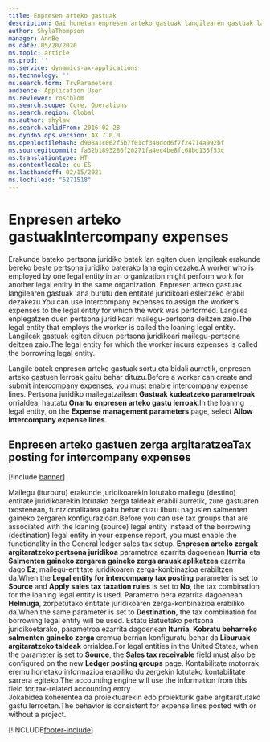 ```yaml
---
title: Enpresen arteko gastuak
description: Gai honetan enpresen arteko gastuak langilearen gastuak lana burutu den entitate juridikoari esleitzeko moduari buruzko informazioa ematen da.
author: ShylaThompson
manager: AnnBe
ms.date: 05/20/2020
ms.topic: article
ms.prod: ''
ms.service: dynamics-ax-applications
ms.technology: ''
ms.search.form: TrvParameters
audience: Application User
ms.reviewer: roschlom
ms.search.scope: Core, Operations
ms.search.region: Global
ms.author: shylaw
ms.search.validFrom: 2016-02-28
ms.dyn365.ops.version: AX 7.0.0
ms.openlocfilehash: d908a1c062f5b7f01cf340dcd6f7f24714a992bf
ms.sourcegitcommit: fa32b1893286f20271fa4ec4be8fc68bd135f53c
ms.translationtype: HT
ms.contentlocale: eu-ES
ms.lasthandoff: 02/15/2021
ms.locfileid: "5271518"
---
```

# <a name="intercompany-expenses"></a><span data-ttu-id="3dada-103">Enpresen arteko gastuak</span><span class="sxs-lookup"><span data-stu-id="3dada-103">Intercompany expenses</span></span>

<span data-ttu-id="3dada-104">Erakunde bateko pertsona juridiko batek lan egiten duen langileak erakunde bereko beste pertsona juridiko baterako lana egin dezake.</span><span class="sxs-lookup"><span data-stu-id="3dada-104">A worker who is employed by one legal entity in an organization might perform work for another legal entity in the same organization.</span></span> <span data-ttu-id="3dada-105">Enpresen arteko gastuak langilearen gastuak lana burutu den entitate juridikoari esleitzeko erabil dezakezu.</span><span class="sxs-lookup"><span data-stu-id="3dada-105">You can use intercompany expenses to assign the worker’s expenses to the legal entity for which the  work was performed.</span></span> <span data-ttu-id="3dada-106">Langilea enplegatzen duen pertsona juridikoari mailegu-pertsona deitzen zaio.</span><span class="sxs-lookup"><span data-stu-id="3dada-106">The legal entity that employs the worker is called the loaning legal entity.</span></span> <span data-ttu-id="3dada-107">Langileak gastuak egiten dituen pertsona juridikoari mailegu-pertsona deitzen zaio.</span><span class="sxs-lookup"><span data-stu-id="3dada-107">The legal entity for which the worker incurs expenses is called the borrowing legal entity.</span></span> 

<span data-ttu-id="3dada-108">Langile batek enpresen arteko gastuak sortu eta bidali aurretik, enpresen arteko gastuen lerroak gaitu behar dituzu.</span><span class="sxs-lookup"><span data-stu-id="3dada-108">Before a worker can create and submit intercompany expenses, you must enable intercompany expense lines.</span></span> <span data-ttu-id="3dada-109">Pertsona juridiko mailegatzailean **Gastuak kudeatzeko parametroak** orrialdea, hautatu **Onartu enpresen arteko gastu lerroak**.</span><span class="sxs-lookup"><span data-stu-id="3dada-109">In the loaning legal entity, on the **Expense management parameters** page, select **Allow intercompany expense lines**.</span></span> 

## <a name="tax-posting-for-intercompany-expenses"></a><span data-ttu-id="3dada-110">Enpresen arteko gastuen zerga argitaratzea</span><span class="sxs-lookup"><span data-stu-id="3dada-110">Tax posting for intercompany expenses</span></span>

[!include [banner](../includes/banner.md)]

<span data-ttu-id="3dada-111">Mailegu (iturburu) erakunde juridikoarekin lotutako mailegu (destino) entitate juridikoarekin lotutako zerga taldeak erabili aurretik, zure gastuaren txostenean, funtzionalitatea gaitu behar duzu liburu nagusien salmenten gaineko zergaren konfigurazioan.</span><span class="sxs-lookup"><span data-stu-id="3dada-111">Before you can use tax groups that are associated with the loaning (source) legal entity instead of the borrowing (destination) legal entity in your expense report, you must enable the functionality in the General ledger sales tax setup.</span></span> <span data-ttu-id="3dada-112">**Enpresen arteko zergak argitaratzeko pertsona juridikoa** parametroa ezarrita dagoenean **Iturria** eta **Salmenten gaineko zergaren gaineko zerga arauak aplikatzea** ezarrita dago **Ez**, mailegu-entitate juridikoaren zerga-konbinazioa erabiltzen da.</span><span class="sxs-lookup"><span data-stu-id="3dada-112">When the **Legal entity for intercompany tax posting** parameter is set to **Source** and **Apply sales tax taxation rules** is set to **No**, the tax combination for the loaning legal entity is used.</span></span> <span data-ttu-id="3dada-113">Parametro bera ezarrita dagoenean **Helmuga**, zorpetutako entitate juridikoaren zerga-konbinazioa erabiliko da.</span><span class="sxs-lookup"><span data-stu-id="3dada-113">When the same parameter is set to **Destination**, the tax combination for borrowing legal entity will be used.</span></span> <span data-ttu-id="3dada-114">Estatu Batuetako pertsona juridikoetarako, parametroa ezarrita dagoenean **Iturria**, **Kobratu beharreko salmenten gaineko zerga** eremua berrian konfiguratu behar da **Liburuak argitaratzeko taldeak** orrialdea.</span><span class="sxs-lookup"><span data-stu-id="3dada-114">For legal entities in the United States, when the parameter is set to **Source**, the **Sales tax receivable** field must also be configured on the new **Ledger posting groups** page.</span></span> <span data-ttu-id="3dada-115">Kontabilitate motorrak eremu honetako informazioa erabiliko du zergekin lotutako kontabilitate sarrera egiteko.</span><span class="sxs-lookup"><span data-stu-id="3dada-115">The accounting engine will use the information from this field for tax-related accounting entry.</span></span>   
<span data-ttu-id="3dada-116">Jokabidea koherentea da proiektuarekin edo proiekturik gabe argitaratutako gastu lerroetan.</span><span class="sxs-lookup"><span data-stu-id="3dada-116">The behavior is consistent for expense lines posted with or without a project.</span></span>  


[!INCLUDE[footer-include](../includes/footer-banner.md)]